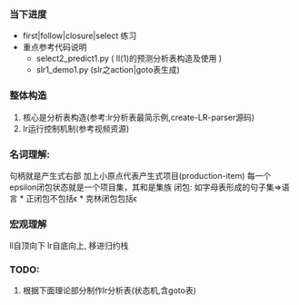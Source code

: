 ### 当下进度
* first|follow|closure|select 练习
* 重点参考代码说明
    * select2_predict1.py ( ll(1)的预测分析表构造及使用 )
    * slr1_demo1.py (slr之action|goto表生成)

### 整体构造
1. 核心是分析表构造(参考:lr分析表最简示例,create-LR-parser源码)
2. lr运行控制机制(参考视频资源)

### 名词理解:
句柄就是产生式右部
加上小原点代表产生式项目(production-item)
每一个epsilon闭包状态就是一个项目集，其和是集族
闭包: 如字母表形成的句子集=>语言
    * 正闭包不包括ϵ
    * 克林闭包包括ϵ

### 宏观理解
ll自顶向下
lr自底向上, 移进归约栈

### TODO:
1. 根据下面理论部分制作lr分析表(状态机,含goto表)